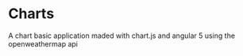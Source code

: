 # Charts

A chart basic application maded with chart.js and angular 5 using the openweathermap api 

